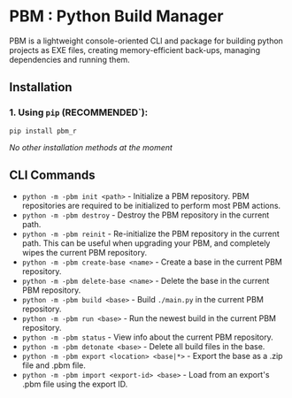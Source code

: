# PBM : Python Build Manager

PBM is a lightweight console-oriented CLI and package for building python projects
as EXE files, creating memory-efficient back-ups, managing dependencies and
running them.

## Installation

### 1. Using `pip` (RECOMMENDED`):
```commandline
pip install pbm_r
```

*No other installation methods at the moment*

## CLI Commands

- `python -m -pbm init <path>` - Initialize a PBM repository. PBM repositories are
required to be initialized to perform most PBM actions.
- `python -m -pbm destroy` - Destroy the PBM repository in the current path.
- `python -m -pbm reinit` - Re-initialize the PBM repository in the current path.
This can be useful when upgrading your PBM, and completely wipes the current
PBM repository.
- `python -m -pbm create-base <name>` - Create a base in the current PBM repository.
- `python -m -pbm delete-base <name>` - Delete the base in the current PBM repository.
- `python -m -pbm build <base>` - Build `./main.py` in the current PBM repository.
- `python -m -pbm run <base>` - Run the newest build in the current PBM repository.
- `python -m -pbm status` - View info about the current PBM repository.
- `python -m -pbm detonate <base>` - Delete all build files in the base.
- `python -m -pbm export <location> <base|*>` - Export the base as a .zip file and .pbm file.
- `python -m -pbm import <export-id> <base>` - Load from an export's .pbm file using the export ID.
